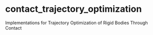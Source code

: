 # contact_trajectory_optimization
Implementations for Trajectory Optimization of Rigid Bodies Through Contact
